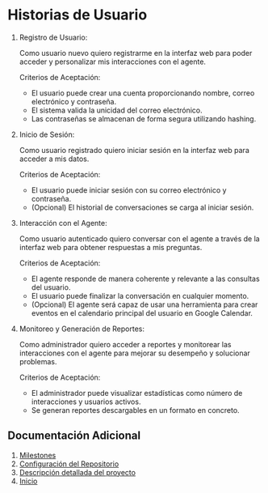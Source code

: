 # Historias de Usuario
1. Registro de Usuario:

    Como usuario nuevo quiero registrarme en la interfaz web para poder acceder y personalizar mis interacciones con el agente.

    Criterios de Aceptación:

    - El usuario puede crear una cuenta proporcionando nombre, correo electrónico y contraseña.
    - El sistema valida la unicidad del correo electrónico.
    - Las contraseñas se almacenan de forma segura utilizando hashing.

2. Inicio de Sesión:

    Como usuario registrado quiero iniciar sesión en la interfaz web para acceder a mis datos.
    
    Criterios de Aceptación:

    - El usuario puede iniciar sesión con su correo electrónico y contraseña.
    - (Opcional) El historial de conversaciones se carga al iniciar sesión.

3. Interacción con el Agente:

    Como usuario autenticado quiero conversar con el agente a través de la interfaz web para obtener respuestas a mis preguntas.

    Criterios de Aceptación:

    - El agente responde de manera coherente y relevante a las consultas del usuario.
    - El usuario puede finalizar la conversación en cualquier momento.
    - (Opcional) El agente será capaz de usar una herramienta para crear eventos en el calendario principal del usuario en Google Calendar. 

4. Monitoreo y Generación de Reportes:

    Como administrador quiero acceder a reportes y monitorear las interacciones con el agente para mejorar su desempeño y solucionar problemas.

    Criterios de Aceptación:

    - El administrador puede visualizar estadísticas como número de interacciones y usuarios activos.
    - Se generan reportes descargables en un formato en concreto.

## Documentación Adicional
1. [Milestones](milestones.md)
2. [Configuración del Repositorio](config_repo.md)
3. [Descripción detallada del proyecto](../hito1.md)
4. [Inicio](../../README.md)
